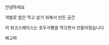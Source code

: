 안녕하세요

개발로 밥은 먹고 살기 위해서 만든 공간<br>

이 워크스페이스는 호두식빵을 먹으면서 만들어졌습니다 <br>

배고파

<!--

**Here are some ideas to get you started:**

🙋‍♀️ A short introduction - what is your organization all about?
🌈 Contribution guidelines - how can the community get involved?
👩‍💻 Useful resources - where can the community find your docs? Is there anything else the community should know?
🍿 Fun facts - what does your team eat for breakfast?
🧙 Remember, you can do mighty things with the power of [Markdown](https://docs.github.com/github/writing-on-github/getting-started-with-writing-and-formatting-on-github/basic-writing-and-formatting-syntax)
-->
